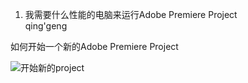 1. 我需要什么性能的电脑来运行Adobe Premiere Project <br>
qing'geng

如何开始一个新的Adobe Premiere Project

![开始新的project](Video-Editing-Study/Figure/L1/F1.png)
